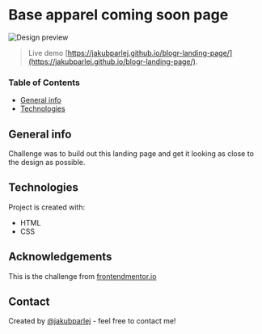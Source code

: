 # Base apparel coming soon page

![Design preview](./blogr-preview.png)

> Live demo [https://jakubparlej.github.io/blogr-landing-page/](https://jakubparlej.github.io/blogr-landing-page/).

### Table of Contents

- [General info](#general-info)
- [Technologies](#technologies)

## General info

Challenge was to build out this landing page and get it looking as close to the design as possible.

## Technologies

Project is created with:

- HTML
- CSS

## Acknowledgements

This is the challenge from [frontendmentor.io](https://www.frontendmentor.io/solutions/base-apparel-coming-soon-page-using-html-and-css-2StLF-Ji1)

## Contact

Created by [@jakubparlej](https://jprojects.pl) - feel free to contact me!
